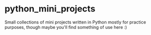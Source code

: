 # python_mini_projects

Small collections of mini projects written in Python mostly for practice purposes, though maybe you'll find something of use here :)
